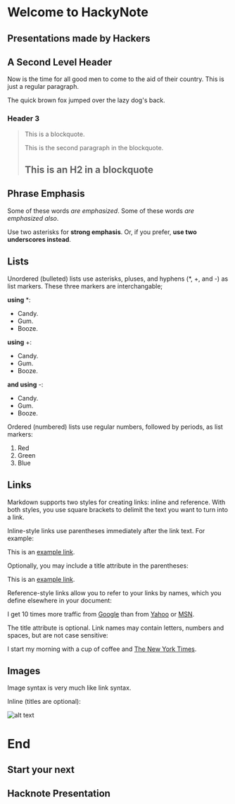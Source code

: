 Welcome to HackyNote
====================
Presentations made by Hackers
---------------------



A Second Level Header
---------------------

Now is the time for all good men to come to
the aid of their country. This is just a
regular paragraph.

The quick brown fox jumped over the lazy
dog's back.

### Header 3

> This is a blockquote.
>
> This is the second paragraph in the blockquote.
>
> ## This is an H2 in a blockquote


Phrase Emphasis
---------------------

Some of these words *are emphasized*.
Some of these words _are emphasized also_.

Use two asterisks for **strong emphasis**.
Or, if you prefer, __use two underscores instead__.



Lists
---------------------

Unordered (bulleted) lists use asterisks, pluses, and hyphens (*, +, and -) as list markers. These three markers are interchangable;

**using** *:

*   Candy.
*   Gum.
*   Booze.

**using** +:

+   Candy.
+   Gum.
+   Booze.

**and using** -:

-   Candy.
-   Gum.
-   Booze.

Ordered (numbered) lists use regular numbers, followed by periods, as list markers:

1.  Red
2.  Green
3.  Blue



Links
---------------------

Markdown supports two styles for creating links: inline and reference. With both styles, you use square brackets to delimit the text you want to turn into a link.

Inline-style links use parentheses immediately after the link text. For example:

This is an [example link](http://example.com/).

Optionally, you may include a title attribute in the parentheses:

This is an [example link](http://example.com/ "With a Title").

Reference-style links allow you to refer to your links by names, which you define elsewhere in your document:

I get 10 times more traffic from [Google][1] than from
[Yahoo][2] or [MSN][3].

[1]: http://google.com/        "Google"
[2]: http://search.yahoo.com/  "Yahoo Search"
[3]: http://search.msn.com/    "MSN Search"

The title attribute is optional. Link names may contain letters, numbers and spaces, but are not case sensitive:

I start my morning with a cup of coffee and
[The New York Times][NY Times].

[ny times]: http://www.nytimes.com/



Images
---------------------
Image syntax is very much like link syntax.

Inline (titles are optional):

![alt text](http://alturl.com/qx45f "I feel nice coding my presentations \o/o")



End
====================

Start your next
---------------------
Hacknote Presentation
---------------------
